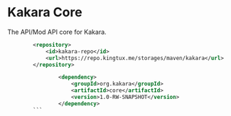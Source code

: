 # Kakara Core

The API/Mod API core for Kakara.


```xml
        <repository>
            <id>kakara-repo</id>
            <url>https://repo.kingtux.me/storages/maven/kakara</url>
        </repository>

                <dependency>
                    <groupId>org.kakara</groupId>
                    <artifactId>core</artifactId>
                    <version>1.0-RW-SNAPSHOT</version>
                </dependency>
        ```
